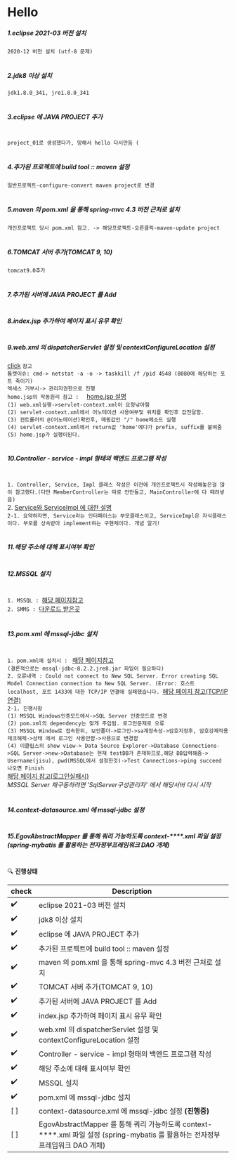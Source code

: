 # Hello

##### 1.eclipse 2021-03 버전 설치<br>
`2020-12 버전 설치 (utf-8 문제)` <br></br>
##### 2.jdk8 이상 설치<br>
`jdk1.8.0_341, jre1.8.0_341 `<br></br>
##### 3.eclipse 에 JAVA PROJECT 추가<br></br>
`project_01로 생성했다가, 망해서 hello 다시만듬 (`<br></br>
##### 4.추가된 프로젝트에 build tool :: maven 설정<br>
`일반프로젝트-configure-convert maven project로 변경`<br></br>
##### 5.maven 의 pom.xml 을 통해 spring-mvc 4.3 버전 근처로 설치<br>
`개인프로젝트 당시 pom.xml 참고. -> 해당프로젝트-오른클릭-maven-update project`<br></br>
##### 6.TOMCAT 서버 추가(TOMCAT 9, 10) <br>
`tomcat9.0추가`<br></br>
##### 7.추가된 서버에 JAVA PROJECT 를 Add<br></br>
##### 8.index.jsp 추가하여 페이지 표시 유무 확인<br></br>
##### 9.web.xml 의 dispatcherServlet 설정 및 contextConfigureLocation 설정<br>
[click](https://gmlwjd9405.github.io/2018/10/29/web-application-structure.html) `참고`<br>
`톰캣이슈: cmd-> netstat -a -o -> taskkill /f /pid 4548 (8080에 해당하는 포트 죽이기)`<br>
`엑세스 거부시-> 관리자권한으로 진행`<br>
`home.jsp의 작동원리 참고 :  ` [home.jsp 설명](https://gabrielyj.tistory.com/147)  <br>
`(1) web.xml실행->servlet-context.xml이 요청낚아챔`<br>
`(2) servlet-context.xml에서 어노테이션 사용여부및 위치를 확인후 값전달함.`<br>
`(3) 컨트롤러의 @(어노테이션)확인후, 매핑값인 "/" home메소드 실행`<br>
`(4) servlet-context.xml에서 return값 'home'에다가 prefix, suffix를 붙여줌`<br>
`(5) home.jsp가 실행이된다.`<br></br>
##### 10.Controller - service - impl  형태의 백엔드 프로그램 작성<br></br>
`1. Controller, Service, Impl 클래스 작성은 이전에 개인프로젝트시 작성해놓은걸 많이 참고했다.(다만 MemberController는 따로 안만들고, MainController에 다 때려넣음)`<br>
2. [Service와 ServiceImpl 에 대한 설명](https://velog.io/@ruinak_4127/Service%EC%99%80-ServiceImpl) <br>
`2-1. 요약하자면, Service라는 인터페이스는 부모클래스이고, ServiceImpl은 자식클래스이다. 부모를 상속받아 implement하는 구현체이다. 개념 알기!`<br></br>
##### 11.해당 주소에 대해 표시여부 확인<br></br>
##### 12.MSSQL 설치 <br></br>
`1. MSSQL : `[해당 페이지참고](https://jjanggu1612.tistory.com/entry/MSSQL-%EC%84%A4%EC%B9%98)<br>
`2. SMMS : `[다운로드 받은곳](https://docs.microsoft.com/ko-kr/sql/ssms/download-sql-server-management-studio-ssms?redirectedfrom=MSDN&view=sql-server-ver15)<br></br>
##### 13.pom.xml 에 mssql-jdbc 설치<br></br>
`1. pom.xml에 설치시 : ` [해당 페이지참고](https://321coucou.tistory.com/20?category=869148)<br>
`(결론적으로는 mssql-jdbc-8.2.2.jre8.jar 파일이 필요하다)`<br>
`2. 오류내역 : Could not connect to New SQL Server. Error creating SQL Model Connection connection to New SQL Server. (Error: 호스트 localhost, 포트 1433에 대한 TCP/IP 연결에 실패했습니다. `[해당 페이지 참고(TCP/IP연결)](https://blog.naver.com/platinasnow/220040778342)<br>
`2-1. 진행사항`<br>
`(1) MSSQL Windows인증모드에서->SQL Server 인증모드로 변경`<br>
`(2) pom.xml의 dependency는 맞게 주입됨. 로그인문제로 오류`<br>
`(3) MSSQL Window로 접속한뒤, 보안폴더->로그인->sa계정속성->암호지정후, 암호강제적용 체크해제->상태 에서 로그인 사용안함->사용으로 변경함`<br>
`(4) 이클립스의 show view-> Data Source Explorer->Database Connections->SQL Server->new->Database는 현재 testDB가 존재하므로,해당 DB입력해줌-> Username(jisu), pwd(MSSQL에서 설정한것)->Test Connections->ping succeed 나오면 Finish`<br>
[해당 페이지 참고(로그인실패시)](https://blog.edit.kr/entry/mssql-%EC%97%90%EC%84%9C-sa-%EB%A1%9C%EA%B7%B8%EC%9D%B8-%EC%8B%A4%ED%8C%A8-%EC%98%A4%EB%A5%98-%ED%95%B4%EA%B2%B0%EB%B0%A9%EB%B2%95) <br>
*MSSQL Server 재구동하려면 'SqlServer구성관리자' 에서 해당서버 다시 시작* <br></br>
##### 14.context-datasource.xml 에 mssql-jdbc 설정<br></br>
##### 15.EgovAbstractMapper 를 통해 쿼리 가능하도록 context-****.xml 파일 설정 (spring-mybatis 를 활용하는 전자정부프레임워크 DAO 개체)<br></br>

 :mag: **진행상태**

| check      | Description                                                                                                                       |
| ---------- | -----------------------------------------------------------------------------------------------------------------------------     |
| :heavy_check_mark:        | eclipse 2021-03 버전 설치                                                                                                         |
| :heavy_check_mark:        | jdk8 이상 설치                                                                                                                    |
| :heavy_check_mark:        | eclipse 에 JAVA PROJECT 추가                                                                                                      |
| :heavy_check_mark:        | 추가된 프로젝트에 build tool :: maven 설정                                                                                        |
| :heavy_check_mark:        | maven 의 pom.xml 을 통해 spring-mvc 4.3 버전 근처로 설치                                                                           |
| :heavy_check_mark:        | TOMCAT 서버 추가(TOMCAT 9, 10)                                                                                                     |
| :heavy_check_mark:        | 추가된 서버에 JAVA PROJECT 를 Add                                                                                                  |
| :heavy_check_mark:        | index.jsp 추가하여 페이지 표시 유무 확인                                                                                            |
| :heavy_check_mark:        | web.xml 의 dispatcherServlet 설정 및 contextConfigureLocation 설정                                                                  |
| :heavy_check_mark:        | Controller - service - impl  형태의 백엔드 프로그램 작성                                                                            |
| :heavy_check_mark:        | 해당 주소에 대해 표시여부 확인                                                                                                      |
| :heavy_check_mark:        | MSSQL 설치                                                                                                             |
| :heavy_check_mark:        | pom.xml 에 mssql-jdbc 설치                                                                                                         |
| [ ]        | context-datasource.xml 에 mssql-jdbc 설정    **(진행중)**                                                                                      |
| [ ]        | EgovAbstractMapper 를 통해 쿼리 가능하도록 context-****.xml 파일 설정 (spring-mybatis 를 활용하는 전자정부프레임워크 DAO 개체)     |




